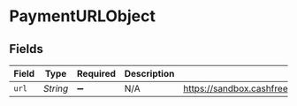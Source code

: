 # PaymentURLObject


## Fields

| Field                                                                               | Type                                                                                | Required                                                                            | Description                                                                         | Example                                                                             |
| ----------------------------------------------------------------------------------- | ----------------------------------------------------------------------------------- | ----------------------------------------------------------------------------------- | ----------------------------------------------------------------------------------- | ----------------------------------------------------------------------------------- |
| `url`                                                                               | *String*                                                                            | :heavy_minus_sign:                                                                  | N/A                                                                                 | https://sandbox.cashfree.com/pg/orders/order_271vovQ3PTZAx3fDI0xtZbC4jkPET/payments |
